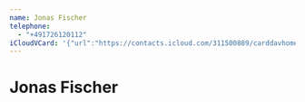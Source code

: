 ```yaml
---
name: Jonas Fischer
telephone:
  - "+491726120112"
iCloudVCard: '{"url":"https://contacts.icloud.com/311500889/carddavhome/card/1DE6C538-F564-4373-9C78-DFA903599735.vcf","etag":"\"l5ohh7ci\"","data":"BEGIN:VCARD\r\nVERSION:3.0\r\nFN:\r\nN:;Jonas Fischer;;;\r\nUID:8BCF4DEB-57B6-470F-9597-62459E375612\r\nPRODID:-//Apple Inc.//iOS 15.5//EN\r\nREV:2025-04-03T22:05:11Z\r\nORG:;\r\nTEL:+491726120112\r\nEND:VCARD"}'
---
```

# Jonas Fischer